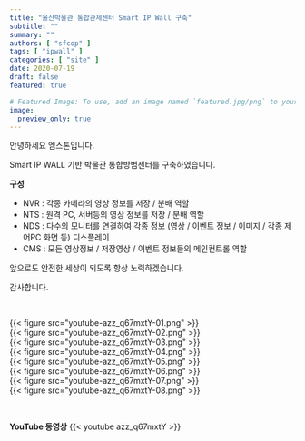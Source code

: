 ```yaml
---
title: "울산박물관 통합관제센터 Smart IP Wall 구축"
subtitle: ""
summary: ""
authors: [ "sfcop" ]
tags: [ "ipwall" ]
categories: [ "site" ]
date: 2020-07-19
draft: false
featured: true

# Featured Image: To use, add an image named `featured.jpg/png` to your page's folder.
image:
  preview_only: true
---
```


안녕하세요 엠스톤입니다.

Smart IP WALL 기반 박물관 통합방범센터를 구축하였습니다.


**구성**

- NVR : 각종 카메라의 영상 정보를 저장 / 분배 역할
- NTS : 원격 PC, 서버등의 영상 정보를 저장 / 분배 역할
- NDS : 다수의 모니터를 연결하여 각종 정보 (영상 / 이벤트 정보 / 이미지 / 각종 제어PC 화면 등) 디스플레이
- CMS : 모든 영상정보 / 저장영상 / 이벤트 정보들의 메인컨트롤 역할

앞으로도 안전한 세상이 되도록 항상 노력하겠습니다.

감사합니다.

&nbsp;

<div class="container"><div class="row no-gutters">
<div class="col-sm-6">{{< figure src="youtube-azz_q67mxtY-01.png" >}}</div>
<div class="col-sm-6">{{< figure src="youtube-azz_q67mxtY-02.png" >}}</div>
<div class="col-sm-6">{{< figure src="youtube-azz_q67mxtY-03.png" >}}</div>
<div class="col-sm-6">{{< figure src="youtube-azz_q67mxtY-04.png" >}}</div>
<div class="col-sm-6">{{< figure src="youtube-azz_q67mxtY-05.png" >}}</div>
<div class="col-sm-6">{{< figure src="youtube-azz_q67mxtY-06.png" >}}</div>
<div class="col-sm-6">{{< figure src="youtube-azz_q67mxtY-07.png" >}}</div>
<div class="col-sm-6">{{< figure src="youtube-azz_q67mxtY-08.png" >}}</div>

</div></div>

&nbsp;

**YouTube 동영상**
{{< youtube azz_q67mxtY >}}
